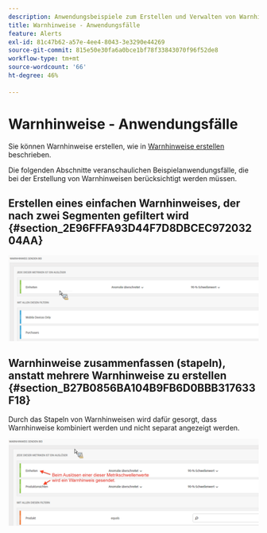```yaml
---
description: Anwendungsbeispiele zum Erstellen und Verwalten von Warnhinweisen
title: Warnhinweise - Anwendungsfälle
feature: Alerts
exl-id: 81c47b62-a57e-4ee4-8043-3e3290e44269
source-git-commit: 815e50e30fa6a0bce1bf78f33843070f96f52de8
workflow-type: tm+mt
source-wordcount: '66'
ht-degree: 46%

---
```


# Warnhinweise - Anwendungsfälle

Sie können Warnhinweise erstellen, wie in [Warnhinweise erstellen](/help/components/c-alerts/alert-builder.md) beschrieben.

Die folgenden Abschnitte veranschaulichen Beispielanwendungsfälle, die bei der Erstellung von Warnhinweisen berücksichtigt werden müssen.

## Erstellen eines einfachen Warnhinweises, der nach zwei Segmenten gefiltert wird {#section_2E96FFFA93D44F7D8DBCEC97203204AA}

<!-- 

Update screenshots for better readability.

 -->

![](assets/alerts_example1.png)



## Warnhinweise zusammenfassen (stapeln), anstatt mehrere Warnhinweise zu erstellen {#section_B27B0856BA104B9FB6D0BBB317633F18}

Durch das Stapeln von Warnhinweisen wird dafür gesorgt, dass Warnhinweise kombiniert werden und nicht separat angezeigt werden.

![](assets/alerts_example2.png)
